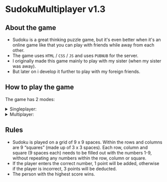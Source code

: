 # SudokuMultiplayer v1.3
## About the game
- Sudoku is a great thinking puzzle game, but it's even better when it's an online game like that you can play with friends while away from each other.
- The game uses ``HTML`` / ``CSS`` / ``JS`` and uses ``PUBNUB`` for the server.
- I originally made this game mainly to play with my sister (when my sister was away).
- But later on i develop it further to play with my foreign friends.

## How to play the game
The game has 2 modes:

<details>
<summary>Singleplayer:</summary>

1. In main menu press the `single player` button.
2. Choose the level you want to play (```easy, medium, hard, impossible```)
3. Press create button.
4. Enjoy the game !
  
</details>

<details>
<summary>Multiplayer:</summary>
  
1. In main menu press the `create` button.
2. Choose the level (```easy, medium, hard, impossible```)
3. Add room name.
4. Press the input (room name) and press enter to create a new room.
5. Waiting for your opponent.
6. Once your opponent has joined the room, the game will start automatically.
7. Enjoy the game !

</details>

## Rules

- Sudoku is played on a grid of 9 x 9 spaces. Within the rows and columns are 9 “squares” (made up of 3 x 3 spaces). Each row, column and square (9 spaces each) needs to be filled out with the numbers 1-9, without repeating any numbers within the row, column or square.
- If the player enters the correct number, 1 point will be added, otherwise if the player is incorrect, 3 points will be deducted.
- The person with the highest score wins.

